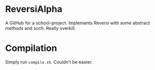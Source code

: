 # ReversiAlpha
A GitHub for a school-project.  Implements Reversi with some abstract methods and such.  Really overkill.  

# Compilation
Simply run <code>compile.sh</code>.  Couldn't be easier.  
